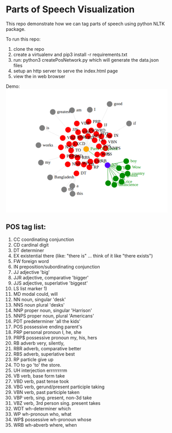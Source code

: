 # Parts of Speech Visualization

This repo demonstrate how we can tag parts of speech using python NLTK package.

To run this repo:

1. clone the repo
2. create a virtualenv and pip3 install -r requirements.txt
3. run: python3 createPosNetwork.py which will generate the data.json files
4. setup an http server to serve the index.html page
5. view the in web browser

Demo:
![Parts Of Speech Visualization](https://github.com/ishtiaque05/visualize-parts-of-speech/blob/master/pos.png)


## POS tag list:

1. CC	coordinating conjunction
2. CD	cardinal digit
3. DT	determiner
4. EX	existential there (like: "there is" ... think of it like "there exists")
5. FW	foreign word
6. IN	preposition/subordinating conjunction
7. JJ	adjective	'big'
8. JJR	adjective, comparative	'bigger'
9. JJS	adjective, superlative	'biggest'
10. LS	list marker	1)
11. MD	modal	could, will
12. NN	noun, singular 'desk'
13. NNS	noun plural	'desks'
14. NNP	proper noun, singular	'Harrison'
15. NNPS	proper noun, plural	'Americans'
16. PDT	predeterminer	'all the kids'
17. POS	possessive ending	parent's
18. PRP	personal pronoun	I, he, she
19. PRP$	possessive pronoun	my, his, hers
20. RB	adverb	very, silently,
21. RBR	adverb, comparative	better
22. RBS	adverb, superlative	best
23. RP	particle	give up
24. TO	to	go 'to' the store.
25. UH	interjection	errrrrrrrm
26. VB	verb, base form	take
27. VBD	verb, past tense	took
28. VBG	verb, gerund/present participle	taking
29. VBN	verb, past participle	taken
30. VBP	verb, sing. present, non-3d	take
31. VBZ	verb, 3rd person sing. present	takes
32. WDT	wh-determiner	which
33. WP	wh-pronoun	who, what
34. WP$	possessive wh-pronoun	whose
35. WRB	wh-abverb	where, when
